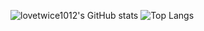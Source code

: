 ![lovetwice1012's GitHub stats](https://github-readme-stats.vercel.app/api?username=lovetwice1012&count_private=true&show_icons=true)
![Top Langs](https://github-readme-stats.vercel.app/api/top-langs/?username=anuraghazra&langs_count=10)
